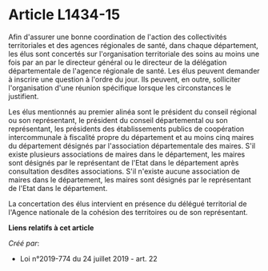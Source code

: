 # Article L1434-15

Afin d'assurer une bonne coordination de l'action des collectivités territoriales et des agences régionales de santé, dans
chaque département, les élus sont concertés sur l'organisation territoriale des soins au moins une fois par an par le
directeur général ou le directeur de la délégation départementale de l'agence régionale de santé. Les élus peuvent demander à
inscrire une question à l'ordre du jour. Ils peuvent, en outre, solliciter l'organisation d'une réunion spécifique lorsque
les circonstances le justifient.

Les élus mentionnés au premier alinéa sont le président du conseil régional ou son représentant, le président du conseil
départemental ou son représentant, les présidents des établissements publics de coopération intercommunale à fiscalité propre
du département et au moins cinq maires du département désignés par l'association départementale des maires. S'il existe
plusieurs associations de maires dans le département, les maires sont désignés par le représentant de l'Etat dans le
département après consultation desdites associations. S'il n'existe aucune association de maires dans le département, les
maires sont désignés par le représentant de l'Etat dans le département.

La concertation des élus intervient en présence du délégué territorial de l'Agence nationale de la cohésion des territoires
ou de son représentant.

**Liens relatifs à cet article**

_Créé par_:

  - Loi n°2019-774 du 24 juillet 2019 - art. 22
